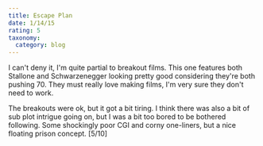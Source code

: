 ```yaml
---
title: Escape Plan
date: 1/14/15
rating: 5
taxonomy:
  category: blog
---
```


I can't deny it, I'm quite partial to breakout films.  This one features both Stallone and Schwarzenegger looking pretty good considering they're both pushing 70.  They must really love making films, I'm very sure they don't need to work.

The breakouts were ok, but it got a bit tiring.  I think there was also a bit of sub plot intrigue going on, but I was a bit too bored to be bothered following.  Some shockingly poor CGI and corny one-liners, but a nice floating prison concept. [5/10]